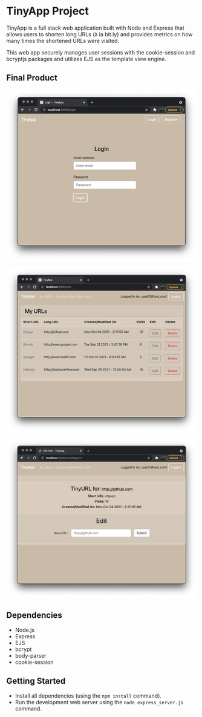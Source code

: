 # TinyApp Project

TinyApp is a full stack web application built with Node and Express that allows users to shorten long URLs (à la bit.ly) and provides metrics on how many times the shortened URLs were visited.

This web app securely manages user sessions with the cookie-session and bcryptjs packages and utilizes EJS as the template view engine.  

## Final Product

!["Screenshot of login page"](https://github.com/japhetGitHub/tinyapp/blob/master/docs/login_page.png?raw=true)

!["Screenshot of URLs page"](https://github.com/japhetGitHub/tinyapp/blob/master/docs/urls_index.png?raw=true)

!["Screenshot of URL info/edit page"](https://github.com/japhetGitHub/tinyapp/blob/master/docs/url_show_info.png?raw=true)

## Dependencies

- Node.js
- Express
- EJS
- bcrypt
- body-parser
- cookie-session

## Getting Started

- Install all dependencies (using the `npm install` command).
- Run the development web server using the `node express_server.js` command.
